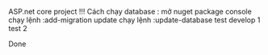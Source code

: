 ASP.net core project !!!
Cách chạy database :
mở nuget package console
chạy lệnh :add-migration update
chạy lệnh :update-database
test develop 1
test 2

Done
